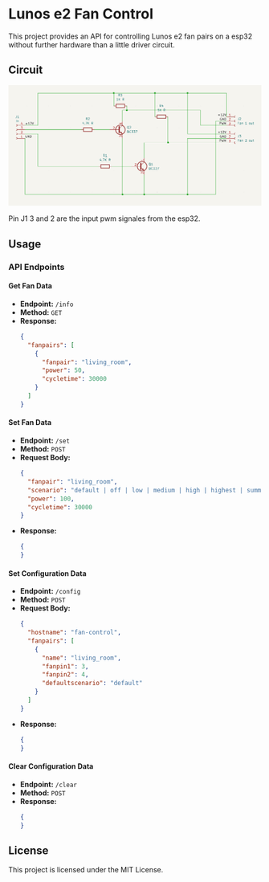 # Lunos e2 Fan Control

This project provides an API for controlling Lunos e2 fan pairs on a esp32 without further hardware than a little driver circuit.

## Circuit

![circuit](https://github.com/kallelix/Fan-Control/blob/main/circuit_for_one_fan_pair.png?raw=true)

Pin J1 3 and 2 are the input pwm signales from the esp32.

## Usage

### API Endpoints

#### Get Fan Data
- **Endpoint:** `/info`
- **Method:** `GET`
- **Response:**
  ```json
  {
    "fanpairs": [
      {
        "fanpair": "living_room",
        "power": 50,
        "cycletime": 30000
      }
    ]
  }
  ```

#### Set Fan Data
- **Endpoint:** `/set`
- **Method:** `POST`
- **Request Body:**
  ```json
  {
    "fanpair": "living_room",
    "scenario": "default | off | low | medium | high | highest | summer | out",
    "power": 100,
    "cycletime": 30000
  }
  ```
- **Response:**
  ```json
  {
  }
  ```

#### Set Configuration Data
- **Endpoint:** `/config`
- **Method:** `POST`
- **Request Body:**
  ```json
  {
    "hostname": "fan-control",
    "fanpairs": [
      {
        "name": "living_room",
        "fanpin1": 3,
        "fanpin2": 4,
        "defaultscenario": "default"
      }
    ]
  }
  ```
- **Response:**
  ```json
  {
  }
  ```

#### Clear Configuration Data
- **Endpoint:** `/clear`
- **Method:** `POST`
- **Response:**
  ```json
  {
  }
  ```

## License

This project is licensed under the MIT License.
